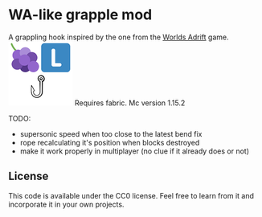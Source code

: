 # WA-like grapple mod

A grappling hook inspired by the one from the [Worlds Adrift](https://www.worldsadrift.com/) game.
![GitHub Logo](https://github.com/Azim-D3Tm/WAGrappleMod/raw/master/src/main/resources/assets/wagrapple/icon.png)
Requires fabric. Mc version 1.15.2

TODO:
* supersonic speed when too close to the latest bend fix
* rope recalculating it's position when blocks destroyed
* make it work properly in multiplayer (no clue if it already does or not)


## License

This code is available under the CC0 license. Feel free to learn from it and incorporate it in your own projects.
